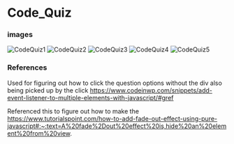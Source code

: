 # Code_Quiz

### images

![CodeQuiz1](https://user-images.githubusercontent.com/59398360/225806188-37b2f1f9-dd75-4cce-b0c5-dbdb106dc359.PNG)
![CodeQuiz2](https://user-images.githubusercontent.com/59398360/225806206-967faa70-6dc5-4754-850a-1e68c005806f.PNG)
![CodeQuiz3](https://user-images.githubusercontent.com/59398360/225806216-776fc5ec-e9c3-4487-8736-dd89b8e0d7a0.PNG)
![CodeQuiz4](https://user-images.githubusercontent.com/59398360/225806219-75a61053-0c5b-4bc5-9c92-84ecef41adf1.PNG)
![CodeQuiz5](https://user-images.githubusercontent.com/59398360/225806223-4e254d84-6b74-4623-8b17-1be0618f1547.PNG)


### References
Used for figuring out how to click the question options without the div also being picked up by the click
https://www.codeinwp.com/snippets/add-event-listener-to-multiple-elements-with-javascript/#gref

Referenced this to figure out how to make the 
https://www.tutorialspoint.com/how-to-add-fade-out-effect-using-pure-javascript#:~:text=A%20fade%2Dout%20effect%20is,hide%20an%20element%20from%20view.
